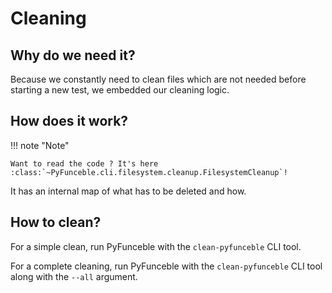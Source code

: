 # Cleaning

## Why do we need it?

Because we constantly need to clean files which are not needed before starting
a new test, we embedded our cleaning logic.

## How does it work?

!!! note "Note"

    Want to read the code ? It's here
    :class:`~PyFunceble.cli.filesystem.cleanup.FilesystemCleanup`!

It has an internal map of what has to be deleted and how.

## How to clean?

For a simple clean, run PyFunceble with the `clean-pyfunceble` CLI tool.

For a complete cleaning, run PyFunceble with the `clean-pyfunceble` CLI
tool along with the `--all` argument.
